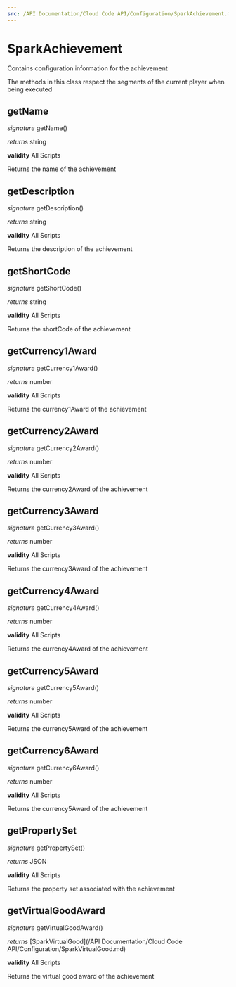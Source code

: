 ```yaml
---
src: /API Documentation/Cloud Code API/Configuration/SparkAchievement.md
---
```


# SparkAchievement

Contains configuration information for the achievement

The methods in this class respect the segments of the current player when being executed



## getName

_signature_ getName()</p>

_returns_ string</p>

<b>validity</b> All Scripts

Returns the name of the achievement


## getDescription

_signature_ getDescription()</p>

_returns_ string</p>

<b>validity</b> All Scripts

Returns the description of the achievement


## getShortCode

_signature_ getShortCode()</p>

_returns_ string</p>

<b>validity</b> All Scripts

Returns the shortCode of the achievement


## getCurrency1Award

_signature_ getCurrency1Award()</p>

_returns_ number</p>

<b>validity</b> All Scripts

Returns the currency1Award of the achievement


## getCurrency2Award

_signature_ getCurrency2Award()</p>

_returns_ number</p>

<b>validity</b> All Scripts

Returns the currency2Award of the achievement


## getCurrency3Award

_signature_ getCurrency3Award()</p>

_returns_ number</p>

<b>validity</b> All Scripts

Returns the currency3Award of the achievement


## getCurrency4Award

_signature_ getCurrency4Award()</p>

_returns_ number</p>

<b>validity</b> All Scripts

Returns the currency4Award of the achievement


## getCurrency5Award

_signature_ getCurrency5Award()</p>

_returns_ number</p>

<b>validity</b> All Scripts

Returns the currency5Award of the achievement


## getCurrency6Award

_signature_ getCurrency6Award()</p>

_returns_ number</p>

<b>validity</b> All Scripts

Returns the currency5Award of the achievement


## getPropertySet

_signature_ getPropertySet()</p>

_returns_ JSON</p>

<b>validity</b> All Scripts

Returns the property set associated with the achievement


## getVirtualGoodAward

_signature_ getVirtualGoodAward()</p>

_returns_ [SparkVirtualGood](/API Documentation/Cloud Code API/Configuration/SparkVirtualGood.md)</p>

<b>validity</b> All Scripts

Returns the virtual good award of the achievement


